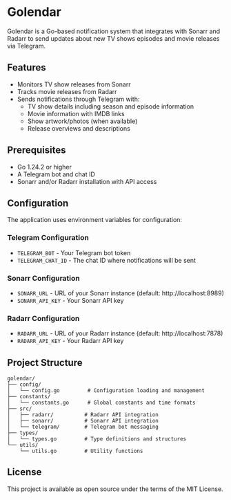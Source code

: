 # Golendar

Golendar is a Go-based notification system that integrates with Sonarr and Radarr to send updates about new TV shows episodes and movie releases via Telegram.

## Features

- Monitors TV show releases from Sonarr
- Tracks movie releases from Radarr
- Sends notifications through Telegram with:
  - TV show details including season and episode information
  - Movie information with IMDB links
  - Show artwork/photos (when available)
  - Release overviews and descriptions

## Prerequisites

- Go 1.24.2 or higher
- A Telegram bot and chat ID
- Sonarr and/or Radarr installation with API access

## Configuration

The application uses environment variables for configuration:

### Telegram Configuration
- `TELEGRAM_BOT` - Your Telegram bot token
- `TELEGRAM_CHAT_ID` - The chat ID where notifications will be sent

### Sonarr Configuration
- `SONARR_URL` - URL of your Sonarr instance (default: http://localhost:8989)
- `SONARR_API_KEY` - Your Sonarr API key

### Radarr Configuration
- `RADARR_URL` - URL of your Radarr instance (default: http://localhost:7878)
- `RADARR_API_KEY` - Your Radarr API key

## Project Structure

```
golendar/
├── config/
│   └── config.go         # Configuration loading and management
├── constants/
│   └── constants.go      # Global constants and time formats
├── src/
│   ├── radarr/          # Radarr API integration
│   ├── sonarr/          # Sonarr API integration
│   └── telegram/        # Telegram bot messaging
├── types/
│   └── types.go         # Type definitions and structures
└── utils/
    └── utils.go         # Utility functions
```

## License

This project is available as open source under the terms of the MIT License.
